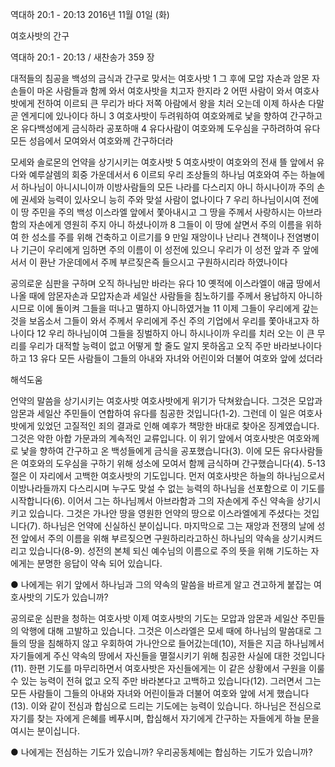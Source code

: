 역대하 20:1 - 20:13 
2016년 11월 01일 (화)

여호사밧의 간구



역대하 20:1 - 20:13 / 새찬송가 359 장


대적들의 침공을 백성의 금식과 간구로 맞서는 여호사밧
1 그 후에 모압 자손과 암몬 자손들이 마온 사람들과 함께 와서 여호사밧을 치고자 한지라 2 어떤 사람이 와서 여호사밧에게 전하여 이르되 큰 무리가 바다 저쪽 아람에서 왕을 치러 오는데 이제 하사손 다말 곧 엔게디에 있나이다 하니 3 여호사밧이 두려워하여 여호와께로 낯을 향하여 간구하고 온 유다백성에게 금식하라 공포하매 4 유다사람이 여호와께 도우심을 구하려하여 유다 모든 성읍에서 모여와서 여호와께 간구하더라

모세와 솔로몬의 언약을 상기시키는 여호사밧
5 여호사밧이 여호와의 전새 뜰 앞에서 유다와 예루살렘의 회중 가운데서서 6 이르되 우리 조상들의 하나님 여호와여 주는 하늘에서 하나님이 아니시니이까 이방사람들의 모든 나라를 다스리지 아니 하시나이까 주의 손에 권세와 능력이 있사오니 능히 주와 맞설 사람이 없나이다 7 우리 하나님이시여 전에 이 땅 주민을 주의 백성 이스라엘 앞에서 쫓아내시고 그 땅을 주께서 사랑하시는 아브라함의 자손에게 영원히 주지 아니 하셨나이까 8 그들이 이 땅에 살면서 주의 이름을 위하여 한 성소를 주를 위해 건축하고 이르기를 9 만일 재앙이나 난리나 견책이나 전염병이나 기근이 우리에게 임하면 주의 이름이 이 성전에 있으니 우리가 이 성전 앞과 주 앞에 서서 이 환난 가운데에서 주께 부르짖은즉  들으시고 구원하시리라 하였나이다

공의로운 심판을 구하며 오직 하나님만 바라는 유다
10 옛적에 이스라엘이 애굽 땅에서 나올 때에 암몬자손과 모압자손과 세일산 사람들을 침노하기를 주께서 용납하지 아니하시므로 이에 돌이켜 그들을 떠나고 멸하지 아니하였거늘 11 이제 그들이 우리에게 갚는 것을 보옵소서 그들이 와서 주께서 우리에게 주신 주의 기업에서 우리를 쫓아내고자 하나이다 12 우리 하나님이여 그들을 징벌하지 아니 하시나이까 우리를 치러 오는 이 큰 무리를 우리가 대적할 능력이 없고 어떻게 할 줄도 알지 못하옵고 오직 주만 바라보나이다하고 13 유다 모든 사람들이 그들의 아내와 자녀와 어린이와 더불어 여호와 앞에 섰더라

해석도움





언약의 말씀을 상기시키는 여호사밧
여호사밧에게 위기가 닥쳐왔습니다. 그것은 모압과 암몬과 세일산 주민들이 연합하여 유다를 침공한 것입니다(1-2). 그런데 이 일은 여호사밧에게 있었던 고질적인 죄의 결과로 인해 예후가 책망한 바대로 찾아온 징계였습니다. 그것은 악한 아합 가문과의 계속적인 교류입니다. 이 위기 앞에서 여호사밧은 여호와께로 낯을 향하여 간구하고 온 백성들에게 금식을 공포했습니다(3). 이에 모든 유다사람들은 여호와의 도우심을 구하기 위해 성소에 모여서 함께 금식하며 간구했습니다(4). 5-13절은 이 자리에서 고백한 여호사밧의 기도입니다. 먼저 여호사밧은 하늘의 하나님으로서 이방나라들까지 다스리시며 누구도 맞설 수 없는 능력의 하나님을 선포함으로 이 기도를 시작합니다(6). 이어서 그는 하나님께서 아브라함과 그의 자손에게 주신 약속을 상기시키고 있습니다. 그것은 가나안 땅을 영원한 언약의 땅으로 이스라엘에게 주셨다는 것입니다(7). 하나님은 언약에 신실하신 분이십니다. 마지막으로 그는 재앙과 전쟁의 날에 성전 앞에서 주의 이름을 위해 부르짖으면 구원하리라고하신 하나님의 약속을 상기시켜드리고 있습니다(8-9). 성전의 본체 되신 예수님의 이름으로 주의 뜻을 위해 기도하는 자에게는 분명한 응답이 약속 되어 있습니다.

● 나에게는 위기 앞에서 하나님과 그의 약속의 말씀을 바르게 알고 견고하게 붙잡는 여호사밧의 기도가 있습니까?

공의로운 심판을 청하는 여호사밧
이제 여호사밧의 기도는 모압과 암몬과 세일산 주민들의 악행에 대해 고발하고 있습니다. 그것은 이스라엘은 모세 때에 하나님의 말씀대로 그들의 땅을 침해하지 않고 우회하여 가나안으로 들어갔는데(10), 저들은 지금 하나님께서 자기들에게 주신 약속의 땅에서 자신들을 멸절시키기 위해 침공한 사실에 대한 것입니다(11). 한편 기도를 마무리하면서 여호사밧은 자신들에게는 이 같은 상황에서 구원을 이룰 수 있는 능력이 전혀 없고 오직 주만 바라본다고 고백하고 있습니다(12). 그러면서 그는 모든 사람들이 그들의 아내와 자녀와 어린이들과 더불어 여호와 앞에 서게 했습니다(13). 이와 같이 전심과 합심으로 드리는 기도에는 능력이 있습니다. 하나님은 전심으로 자기를 찾는 자에게 은혜를 베푸시며, 합심해서 자기에게 간구하는 자들에게 하늘 문을 여시는 분이십니다.

● 나에게는 전심하는 기도가 있습니까? 우리공동체에는 합심하는 기도가 있습니까?